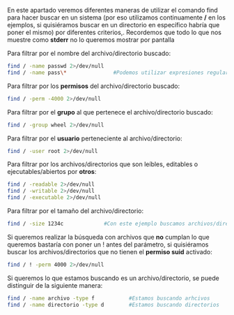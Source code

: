 En este apartado veremos diferentes maneras de utilizar el comando find para hacer buscar en un sistema (por eso utilizamos continuamente **/** en los ejemplos, si quisiéramos buscar en un directorio en específico habría que poner el mismo) por diferentes criterios,. Recordemos que todo lo que nos muestre como **stderr** no lo queremos mostrar por pantalla

Para filtrar por el nombre del archivo/directorio buscado:

``` bash
find / -name passwd 2>/dev/null
find / -name pass\*               #Podemos utilizar expresiones regulares en la búsqueda
```

Para filtrar por los **permisos** del archivo/directorio buscado:

``` bash
find / -perm -4000 2>/dev/null
```

Para filtrar por el **grupo** al que pertenece el archivo/directorio buscado:

``` bash
find / -group wheel 2>/dev/null
```

Para filtrar por el **usuario** perteneciente al archivo/directorio:

``` bash 
find / -user root 2>/dev/null
```

Para filtrar por los archivos/directorios que son leíbles, editables o ejecutables/abiertos por **otros**:

``` bash
find / -readable 2>/dev/null
find / -writable 2>/dev/null
find / -executable 2>/dev/null
```

Para filtrar por el tamaño del archivo/directorio:

``` bash
find / -size 1234c             #Con este ejemplo buscamos archivos/directorios que tengan 1234 bytes (para las demás unidades mirar el manual)
```

Si queremos realizar la búsqueda con archivos que **no** cumplan lo que queremos bastaría con poner un ! antes del parámetro, si quisiéramos buscar los archivos/directorios que no tienen el **permiso suid** activado:

``` bash
find / ! -perm 4000 2>/dev/null  
```

Si queremos lo que estamos buscando es un archivo/directorio, se puede distinguir de la siguiente manera:

``` bash
find / -name archivo -type f           #Estamos buscando arhcivos
find / -name directorio -type d        #Estamos buscando directorios
```
